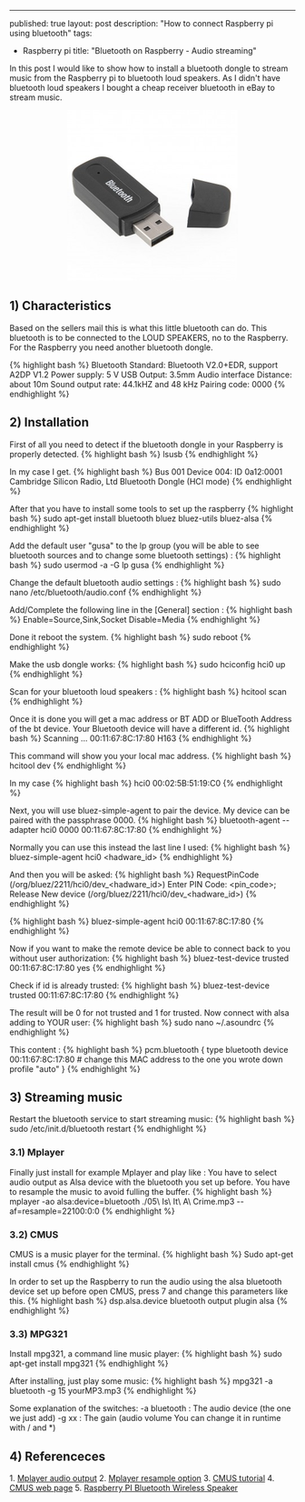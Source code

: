 ---
 published: true
 layout: post
 description: "How to connect Raspberry pi using bluetooth"
 tags: 
   - Raspberry pi
 title: "Bluetooth on Raspberry - Audio streaming"

In this post I would like to show how to install a bluetooth dongle to stream music from the Raspberry pi to bluetooth loud speakers. As I didn't have bluetooth loud speakers I bought a cheap receiver bluetooth in eBay to stream music.

<center><img class="alignnone" src="/images/bluetoothDongle.jpg"/></center>

<!-- more -->

<h2>1) Characteristics</h2>
Based on the sellers mail this is what this little bluetooth can do. This bluetooth is to be connected to the LOUD SPEAKERS, no to the Raspberry. For the Raspberry you need another bluetooth dongle.

{% highlight bash %}
Bluetooth Standard: Bluetooth V2.0+EDR, support A2DP V1.2
Power supply: 5 V USB
Output: 3.5mm Audio interface
Distance: about 10m
Sound output rate: 44.1kHZ and 48 kHz
Pairing code: 0000
{% endhighlight %}

<h2>2) Installation</h2>
First of all you need to detect if the bluetooth dongle in your Raspberry is properly detected.
{% highlight bash %}
lsusb
{% endhighlight %}

In my case I get.
{% highlight bash %}
Bus 001 Device 004: ID 0a12:0001 Cambridge Silicon Radio, Ltd Bluetooth Dongle (HCI mode)
{% endhighlight %}

After that you have to install some tools to set up the raspberry
{% highlight bash %}
sudo apt-get install bluetooth bluez bluez-utils bluez-alsa
{% endhighlight %}

Add the default user "gusa" to the lp group (you will be able to see bluetooth sources and to change some bluetooth settings) :
{% highlight bash %}
sudo usermod -a -G lp gusa
{% endhighlight %}

Change the default bluetooth audio settings :
{% highlight bash %}
sudo nano /etc/bluetooth/audio.conf
{% endhighlight %}

Add/Complete the following line in the [General] section :
{% highlight bash %}
Enable=Source,Sink,Socket
Disable=Media
{% endhighlight %}

Done it reboot the system.
{% highlight bash %}
sudo reboot
{% endhighlight %}

Make the usb dongle works:
{% highlight bash %}
sudo hciconfig hci0 up
{% endhighlight %}

Scan for your bluetooth loud speakers :
{% highlight bash %}
hcitool scan
{% endhighlight %}

Once it is done you will get a mac address or BT ADD or BlueTooth Address of the bt device. Your Bluetooth device will have a different id.
{% highlight bash %}
Scanning ...
	00:11:67:8C:17:80	H163
{% endhighlight %}

This command will show you your local mac address.
{% highlight bash %}
hcitool dev
{% endhighlight %}

In my case
{% highlight bash %}
hci0	00:02:5B:51:19:C0
{% endhighlight %}

Next, you will use bluez-simple-agent to pair the device. My device can be paired with the passphrase 0000.
{% highlight bash %}
bluetooth-agent --adapter hci0 0000 00:11:67:8C:17:80 
{% endhighlight %}

Normally you can use this instead the last line I used:
{% highlight bash %}
bluez-simple-agent hci0 <hadware_id>
{% endhighlight %}

And then you will be asked:
{% highlight bash %}
RequestPinCode (/org/bluez/2211/hci0/dev_<hadware_id>)
Enter PIN Code: <pin_code>;
Release
New device (/org/bluez/2211/hci0/dev_<hadware_id>)
{% endhighlight %}

{% highlight bash %}
bluez-simple-agent hci0 00:11:67:8C:17:80
{% endhighlight %}

Now if you want to make the remote device be able to connect back to you without user authorization:
{% highlight bash %}
bluez-test-device trusted 00:11:67:8C:17:80 yes
{% endhighlight %}

Check if id is already trusted:
{% highlight bash %}
bluez-test-device trusted 00:11:67:8C:17:80
{% endhighlight %}

The result will be 0 for not trusted and 1 for trusted.
Now connect with alsa adding to YOUR user:
{% highlight bash %}
sudo nano  ~/.asoundrc
{% endhighlight %}

This content :
{% highlight bash %}
pcm.bluetooth {
        type bluetooth
        device 00:11:67:8C:17:80 # change this MAC address to the one you wrote down
        profile "auto"
}
{% endhighlight %}

<h2>3) Streaming music</h2>
Restart the bluetooth service to start streaming music:
{% highlight bash %}
sudo /etc/init.d/bluetooth restart
{% endhighlight %}

<h3>3.1) Mplayer</h3>
Finally just install for example Mplayer and play like :
You have to select audio output as Alsa device with the bluetooth you set up before. You have to resample the music to avoid fulling the buffer.
{% highlight bash %}
mplayer -ao alsa:device=bluetooth ./05\ Is\ It\ A\ Crime.mp3  --af=resample=22100:0:0
{% endhighlight %}

<h3>3.2) CMUS</h3>
CMUS is a music player for the terminal.
{% highlight bash %}
Sudo apt-get install cmus
{% endhighlight %}

In order to set up the Raspberry to run the audio using the alsa bluetooth device set up before open CMUS, press 7 and change this parameters like this.
{% highlight bash %}
dsp.alsa.device bluetooth
output plugin alsa
{% endhighlight %}

<h3>3.3) MPG321</h3>
Install mpg321, a command line music player:
{% highlight bash %}
sudo apt-get install mpg321
{% endhighlight %}

After installing, just play some music:
{% highlight bash %}
mpg321 -a bluetooth -g 15 yourMP3.mp3
{% endhighlight %}

Some explanation of the switches:
-a bluetooth : The audio device (the one we just add)
-g xx : The gain (audio volume You can change it in runtime with / and *)

<h2>4) Referenceces</h2>
1. <a href="http://www.mplayer2.org/docs/ao/" target="_blank">Mplayer audio output</a>
2. <a href="http://www.mplayer2.org/docs/af/" target="_blank">Mplayer resample option</a>
3. <a href="http://www.tuxarena.com/static/cmus_guide.php" target="_blank">CMUS tutorial</a>
4. <a href="https://cmus.github.io/" target="_blank">CMUS web page</a>
5. <a href="http://blog.whatgeek.com.pt/2014/04/20/raspberry-pi-bluetooth-wireless-speaker/" target="_blank">Raspberry PI Bluetooth Wireless Speaker</a>

